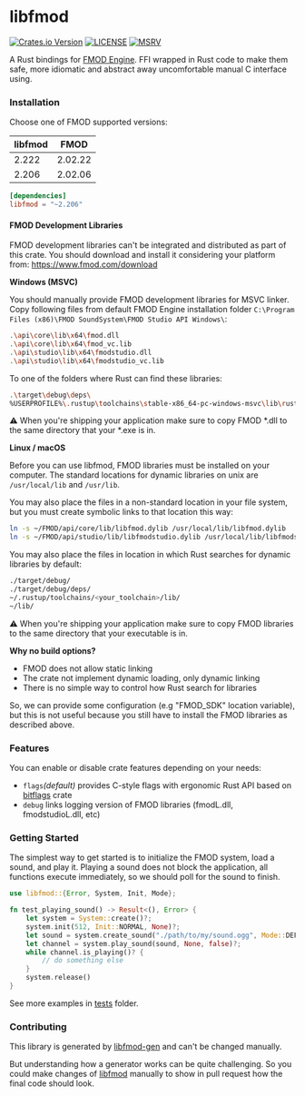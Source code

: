 # libfmod

[![Crates.io Version](https://img.shields.io/crates/v/libfmod.svg)](https://crates.io/crates/libfmod)
[![LICENSE](https://img.shields.io/badge/license-MIT-blue.svg)](LICENSE)
[![MSRV](https://img.shields.io/badge/rustc-1.69.0+-ab6000.svg)](https://blog.rust-lang.org/2023/04/20/Rust-1.69.0.html)

A Rust bindings for [FMOD Engine](https://fmod.com/).
FFI wrapped in Rust code to make them safe, more idiomatic
and abstract away uncomfortable manual C interface using.

### Installation

Choose one of FMOD supported versions:

| libfmod | FMOD    |
|---------|---------|
| 2.222   | 2.02.22 |
| 2.206   | 2.02.06 |

```toml
[dependencies]
libfmod = "~2.206"
```

#### FMOD Development Libraries

FMOD development libraries can't be integrated and distributed as part of this crate.
You should download and install it considering your platform from:
https://www.fmod.com/download

**Windows (MSVC)**

You should manually provide FMOD development libraries for MSVC linker.
Copy following files from default FMOD Engine installation folder
`C:\Program Files (x86)\FMOD SoundSystem\FMOD Studio API Windows\`:

```bash
.\api\core\lib\x64\fmod.dll
.\api\core\lib\x64\fmod_vc.lib
.\api\studio\lib\x64\fmodstudio.dll
.\api\studio\lib\x64\fmodstudio_vc.lib
```

To one of the folders where Rust can find these libraries:

```bash
.\target\debug\deps\
%USERPROFILE%\.rustup\toolchains\stable-x86_64-pc-windows-msvc\lib\rustlib\x86_64-pc-windows-msvc\lib
```

⚠️ When you're shipping your application make sure to copy FMOD *.dll to the same directory that your *.exe is in.

**Linux / macOS**

Before you can use libfmod, FMOD libraries must be installed on your computer.
The standard locations for dynamic libraries on unix are `/usr/local/lib` and `/usr/lib`.

You may also place the files in a non-standard location in your file system, but you must create symbolic links to that
location this way:

```bash
ln -s ~/FMOD/api/core/lib/libfmod.dylib /usr/local/lib/libfmod.dylib
ln -s ~/FMOD/api/studio/lib/libfmodstudio.dylib /usr/local/lib/libfmodstudio.dylib
```

You may also place the files in location in which Rust searches for dynamic libraries by default:

```bash
./target/debug/
./target/debug/deps/
~/.rustup/toolchains/<your_toolchain>/lib/
~/lib/
```

⚠️ When you're shipping your application make sure to copy FMOD libraries to the same directory that your executable is
in.

**Why no build options?**

* FMOD does not allow static linking
* The crate not implement dynamic loading, only dynamic linking
* There is no simple way to control how Rust search for libraries

So, we can provide some configuration (e.g "FMOD_SDK" location variable), but this is not useful
because you still have to install the FMOD libraries as described above.

### Features

You can enable or disable crate features depending on your needs:

- `flags`*(default)* provides C-style flags with ergonomic Rust API based
  on [bitflags](https://crates.io/crates/bitflags) crate
- `debug` links logging version of FMOD libraries (fmodL.dll, fmodstudioL.dll, etc)

### Getting Started

The simplest way to get started is to initialize the FMOD system, load a sound, and play it.
Playing a sound does not block the application, all functions execute immediately, so we should poll for the sound to
finish.

```rust
use libfmod::{Error, System, Init, Mode};

fn test_playing_sound() -> Result<(), Error> {
    let system = System::create()?;
    system.init(512, Init::NORMAL, None)?;
    let sound = system.create_sound("./path/to/my/sound.ogg", Mode::DEFAULT, None)?;
    let channel = system.play_sound(sound, None, false)?;
    while channel.is_playing()? {
        // do something else
    }
    system.release()
}
```

See more examples in [tests](libfmod/tests) folder.

### Contributing

This library is generated by [libfmod-gen](libfmod-gen) and can't be changed manually.

But understanding how a generator works can be quite challenging. So you could make changes of [libfmod](libfmod)
manually to show in pull request how the final code should look.
